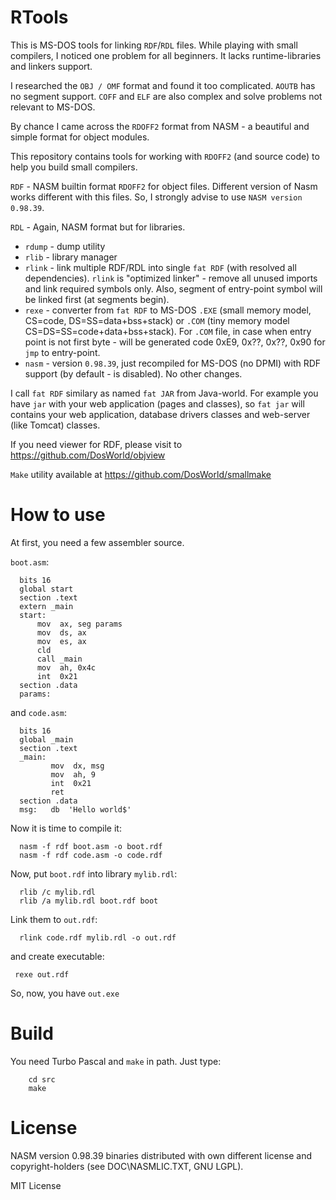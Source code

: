 # RTools

This is MS-DOS tools for linking `RDF`/`RDL` files.
While playing with small compilers, I noticed one problem for all beginners.
It lacks runtime-libraries and linkers support.

I researched the `OBJ / OMF` format and found it too complicated.
`AOUTB` has no segment support. `COFF` and `ELF` are also complex and solve
problems not relevant to MS-DOS.

By chance I came across the `RDOFF2` format from NASM - a
beautiful and simple format for object modules.

This repository contains tools for working with `RDOFF2` (and source code)
to help you build small compilers.

`RDF` - NASM builtin format `RDOFF2` for object files. Different version of
Nasm works different with this files. So, I strongly advise to use
`NASM version 0.98.39`.

`RDL` - Again, NASM format but for libraries.

* `rdump` - dump utility
* `rlib` - library manager
* `rlink` - link multiple RDF/RDL into single `fat RDF` (with resolved
all dependencies). `rlink` is "optimized linker" - remove all unused
imports and link required symbols only. Also, segment of entry-point
symbol will be linked first (at segments begin).
* `rexe` - converter from `fat RDF` to MS-DOS `.EXE` (small memory model, CS=code,
DS=SS=data+bss+stack) or `.COM` (tiny memory model CS=DS=SS=code+data+bss+stack).
For `.COM` file, in case when entry point is not first byte - will be generated
code 0xE9, 0x??, 0x??, 0x90 for `jmp` to entry-point.
* `nasm` - version `0.98.39`, just recompiled for MS-DOS (no DPMI) with RDF support
(by default - is disabled). No other changes.

I call `fat RDF` similary as named `fat JAR` from Java-world. For example you
have `jar` with your web application (pages and classes), so `fat jar` will
contains your web application, database drivers classes and web-server (like
Tomcat) classes.

If you need viewer for RDF, please visit to https://github.com/DosWorld/objview

`Make` utility available at https://github.com/DosWorld/smallmake

# How to use

At first, you need a few assembler source.

`boot.asm`:

      bits 16
      global start
      section .text
      extern _main
      start:
          mov  ax, seg params
          mov  ds, ax
          mov  es, ax
          cld
          call _main
          mov  ah, 0x4c
          int  0x21
      section .data
      params:

and `code.asm`:
  
      bits 16
      global _main
      section .text
      _main:
             mov  dx, msg
             mov  ah, 9
             int  0x21
             ret
      section .data
      msg:   db  'Hello world$'

Now it is time to compile it:

      nasm -f rdf boot.asm -o boot.rdf
      nasm -f rdf code.asm -o code.rdf

Now, put `boot.rdf` into library `mylib.rdl`:

      rlib /c mylib.rdl
      rlib /a mylib.rdl boot.rdf boot

Link them to `out.rdf`:

      rlink code.rdf mylib.rdl -o out.rdf

and create executable: 

     rexe out.rdf

So, now, you have `out.exe` 

# Build

You need Turbo Pascal and `make` in path.
Just type:

        cd src
        make

# License

NASM version 0.98.39 binaries distributed with own different license
and copyright-holders (see DOC\NASMLIC.TXT, GNU LGPL).

MIT License


